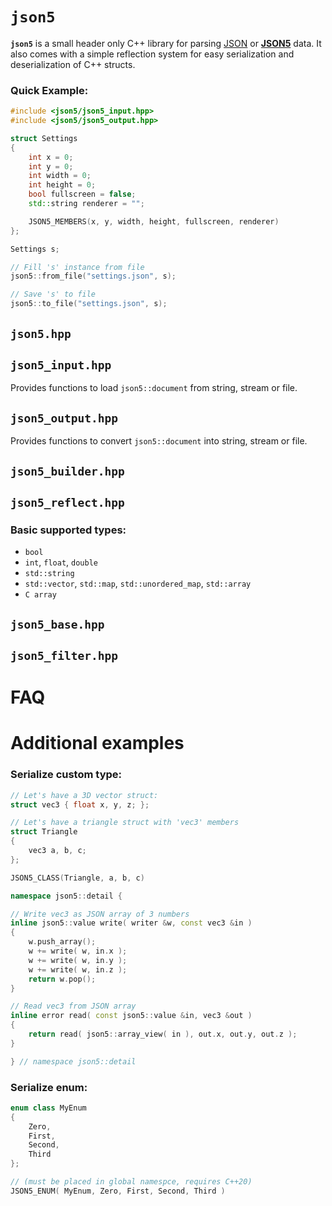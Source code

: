# `json5`
**`json5`** is a small header only C++ library for parsing [JSON](https://en.wikipedia.org/wiki/JSON) or [**JSON5**](https://json5.org/) data. It also comes with a simple reflection system for easy serialization and deserialization of C++ structs.

### Quick Example:
```cpp
#include <json5/json5_input.hpp>
#include <json5/json5_output.hpp>

struct Settings
{
	int x = 0;
	int y = 0;
	int width = 0;
	int height = 0;
	bool fullscreen = false;
	std::string renderer = "";

	JSON5_MEMBERS(x, y, width, height, fullscreen, renderer)
};

Settings s;

// Fill 's' instance from file
json5::from_file("settings.json", s);

// Save 's' to file
json5::to_file("settings.json", s);
```

## `json5.hpp`

## `json5_input.hpp`
Provides functions to load `json5::document` from string, stream or file.

## `json5_output.hpp`
Provides functions to convert `json5::document` into string, stream or file.

## `json5_builder.hpp`

## `json5_reflect.hpp`

### Basic supported types:
- `bool`
- `int`, `float`, `double`
- `std::string`
- `std::vector`, `std::map`, `std::unordered_map`, `std::array`
- `C array`

## `json5_base.hpp`

## `json5_filter.hpp`

# FAQ



# Additional examples

### Serialize custom type:
```cpp
// Let's have a 3D vector struct:
struct vec3 { float x, y, z; };

// Let's have a triangle struct with 'vec3' members
struct Triangle
{
	vec3 a, b, c;
};

JSON5_CLASS(Triangle, a, b, c)

namespace json5::detail {

// Write vec3 as JSON array of 3 numbers
inline json5::value write( writer &w, const vec3 &in )
{
	w.push_array();
	w += write( w, in.x );
	w += write( w, in.y );
	w += write( w, in.z );
	return w.pop();
}

// Read vec3 from JSON array
inline error read( const json5::value &in, vec3 &out )
{
	return read( json5::array_view( in ), out.x, out.y, out.z );
}

} // namespace json5::detail
```

### Serialize enum:
```cpp
enum class MyEnum
{
	Zero,
	First,
	Second,
	Third
};

// (must be placed in global namespce, requires C++20)
JSON5_ENUM( MyEnum, Zero, First, Second, Third )
```
